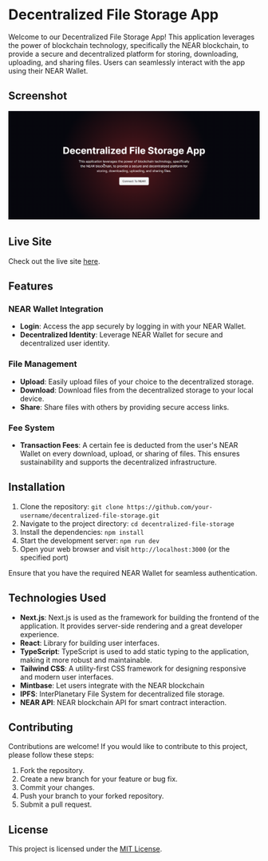 # Decentralized File Storage App

Welcome to our Decentralized File Storage App! This application leverages the power of blockchain technology, specifically the NEAR blockchain, to provide a secure and decentralized platform for storing, downloading, uploading, and sharing files. Users can seamlessly interact with the app using their NEAR Wallet.

## Screenshot

![App Screenshot](/public/screenshot.png)

## Live Site

Check out the live site [here](URL).

## Features

### NEAR Wallet Integration

- **Login**: Access the app securely by logging in with your NEAR Wallet.
- **Decentralized Identity**: Leverage NEAR Wallet for secure and decentralized user identity.

### File Management

- **Upload**: Easily upload files of your choice to the decentralized storage.
- **Download**: Download files from the decentralized storage to your local device.
- **Share**: Share files with others by providing secure access links.

### Fee System

- **Transaction Fees**: A certain fee is deducted from the user's NEAR Wallet on every download, upload, or sharing of files. This ensures sustainability and supports the decentralized infrastructure.

## Installation

<!-- TODO: IPFS setup instruction -->

1. Clone the repository: `git clone https://github.com/your-username/decentralized-file-storage.git`
2. Navigate to the project directory: `cd decentralized-file-storage`
3. Install the dependencies: `npm install`
4. Start the development server: `npm run dev`
5. Open your web browser and visit `http://localhost:3000` (or the specified port)

Ensure that you have the required NEAR Wallet for seamless authentication.

## Technologies Used

- **Next.js**: Next.js is used as the framework for building the frontend of the application. It provides server-side rendering and a great developer experience.
- **React**: Library for building user interfaces.
- **TypeScript**: TypeScript is used to add static typing to the application, making it more robust and maintainable.
- **Tailwind CSS**: A utility-first CSS framework for designing responsive and modern user interfaces.
- **Mintbase**: Let users integrate with the NEAR blockchain
- **IPFS**: InterPlanetary File System for decentralized file storage.
- **NEAR API**: NEAR blockchain API for smart contract interaction.

## Contributing

Contributions are welcome! If you would like to contribute to this project, please follow these steps:

1. Fork the repository.
2. Create a new branch for your feature or bug fix.
3. Commit your changes.
4. Push your branch to your forked repository.
5. Submit a pull request.

## License

This project is licensed under the [MIT License](LICENSE).
